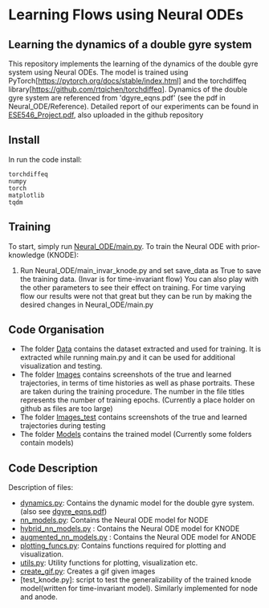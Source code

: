 # Learning Flows using Neural ODEs

## Learning the dynamics of a double gyre system
This repository implements the learning of the dynamics of the double gyre system using Neural ODEs.
The model is trained using PyTorch[https://pytorch.org/docs/stable/index.html] and the torchdiffeq library[https://github.com/rtqichen/torchdiffeq].
Dynamics of the double gyre system are referenced from 'dgyre_eqns.pdf' (see the pdf in Neural_ODE/Reference). 
Detailed report of our experiments can be found in [ESE546_Project.pdf](ESE546_Project.pdf), also uploaded in the github repository

## Install
In run the code install:
```
torchdiffeq
numpy
torch
matplotlib
tqdm
```

## Training
To start, simply run [Neural_ODE/main.py](main.py).
To train the Neural ODE with prior-knowledge (KNODE):
1. Run Neural_ODE/main_invar_knode.py and set save_data as True to save the training data. (Invar is for time-invariant flow)
You can also play with the other parameters to see their effect on training.
For time varying flow our results were not that great but they can be run by making the desired changes in Neural_ODE/main.py

## Code Organisation
- The folder [Data](Data) contains the dataset extracted and used for training.
  It is extracted while running main.py and it can be used for additional visualization and testing.
- The folder [Images](Images) contains screenshots of the true and learned trajectories,
  in terms of time histories as well as phase portraits.
  These are taken during the training procedure.
  The number in the file titles represents the number of training epochs. (Currently a place holder on github as files are too large)
- The folder [Images_test](Images_test) contains screenshots of the true and learned trajectories during testing
- The folder [Models](Models) contains the trained model (Currently some folders contain models)

## Code Description
Description of files:
- [dynamics.py](dynamics.py): Contains the dynamic model for the double gyre system. (also see [dgyre_eqns.pdf](Reference/dgyre_eqns.pdf))
- [nn_models.py](nn_models.py): Contains the Neural ODE model for NODE
- [hybrid_nn_models.py](hybrid_nn_models.py) : Contains the Neural ODE model for KNODE
- [augmented_nn_models.py](augmented_nn_models.py) : Contains the Neural ODE model for ANODE
- [plotting_funcs.py](plotting_funcs.py): Contains functions required for plotting and visualization.
- [utils.py](utils.py): Utility functions for plotting, visualization etc.  
- [create_gif.py](create_gif.py): Creates a gif given images
- [test_knode.py]: script to test the generalizability of the trained knode model(written for time-invariant model). Similarly implemented for node and anode.

